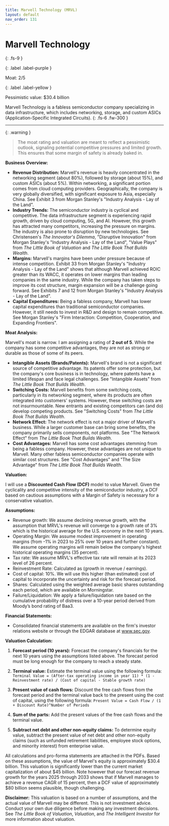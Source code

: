```yaml
---
title: Marvell Technology (MRVL)
layout: default
nav_order: 131
---
```


# Marvell Technology
{: .fs-9 }

{: .label .label-purple }

Moat: 2/5

{: .label .label-yellow }

Pessimistic value: $30.4 billion

Marvell Technology is a fabless semiconductor company specializing in data infrastructure, which includes networking, storage, and custom ASICs (Application-Specific Integrated Circuits).
{: .fs-6 .fw-300 }

---

{: .warning } 
>The moat rating and valuation are meant to reflect a pessimistic outlook, signaling potential competitive pressures and limited growth. This ensures that some margin of safety is already baked in.

**Business Overview:**

* **Revenue Distribution:** Marvell's revenue is heavily concentrated in the networking segment (about 80%), followed by storage (about 15%), and custom ASICs (about 5%).  Within networking, a significant portion comes from cloud computing providers. Geographically, the company is very globally diversified, with significant exposure to Asia, especially China.  See Exhibit 3 from Morgan Stanley's "Industry Analysis - Lay of the Land".
* **Industry Trends:** The semiconductor industry is cyclical and competitive.  The data infrastructure segment is experiencing rapid growth, driven by cloud computing, 5G, and AI.  However, this growth has attracted many competitors, increasing the pressure on margins. The industry is also prone to disruption by new technologies. See Christensen's _The Innovator's Dilemma_, "Disruptive Innovation" from Morgan Stanley's "Industry Analysis - Lay of the Land", "Value Plays" from _The Little Book of Valuation_ and _The Little Book That Builds Wealth_.
* **Margins:** Marvell's margins have been under pressure because of intense competition. Exhibit 33 from Morgan Stanley's "Industry Analysis - Lay of the Land" shows that although Marvell achieved ROIC greater than its WACC, it operates on lower margins than leading companies in the same industry.  While the company has taken steps to improve its cost structure, margin expansion will be a challenge going forward. See Exhibits 7 and 12 from Morgan Stanley's "Industry Analysis - Lay of the Land".
* **Capital Expenditures:**  Being a fabless company, Marvell has lower capital expenditures than traditional semiconductor companies. However, it still needs to invest in R&D and design to remain competitive. See Morgan Stanley's "Firm Interaction: Competition, Cooperation, and Expanding Frontiers".

**Moat Analysis:**

Marvell's moat is narrow. I am assigning a rating of **2 out of 5**. While the company has some competitive advantages, they are not as strong or durable as those of some of its peers.

* **Intangible Assets (Brands/Patents):** Marvell's brand is not a significant source of competitive advantage. Its patents offer some protection, but the company's core business is in technology, where patents have a limited lifespan and face legal challenges. See "Intangible Assets" from _The Little Book That Builds Wealth_.
* **Switching Costs:**  Marvell benefits from some switching costs, particularly in its networking segment, where its products are often integrated into customers' systems.  However, these switching costs are not insurmountable.  New entrants and existing competitors can (and do) develop competing products. See "Switching Costs" from _The Little Book That Builds Wealth_.
* **Network Effect:** The network effect is not a major driver of Marvell's business.  While a larger customer base can bring some benefits, the company primarily sells components, not platforms. See "The Network Effect" from _The Little Book That Builds Wealth_.
* **Cost Advantages:**  Marvell has some cost advantages stemming from being a fabless company. However, these advantages are not unique to Marvell. Many other fabless semiconductor companies operate with similar cost structures. See "Cost Advantages" and "The Size Advantage" from _The Little Book That Builds Wealth_.

**Valuation:**

I will use a **Discounted Cash Flow (DCF)** model to value Marvell.  Given the cyclicality and competitive intensity of the semiconductor industry, a DCF based on cautious assumptions with a Margin of Safety is necessary for a conservative valuation.


**Assumptions:**
<callout type="important">
* Revenue growth: We assume declining revenue growth, with the assumption that MRVL's revenue will converge to a growth rate of 3% which is the historical average for the U.S. economy in the next 10 years. 
* Operating Margin: We assume modest improvement in operating margins (from -1% in 2023 to 25% over 10 years and further constant). We assume operating margins will remain below the company's highest historical operating margins (35 percent). 
* Tax rate: We assume MRVL's effective tax rate will remain at its 2023 level of 26 percent.
* Reinvestment Rate: Calculated as (growth in revenue / earnings).
* Cost of capital: 10%. We will use this higher (than estimated) cost of capital to incorporate the uncertainty and risk for the forecast period.
* Shares: Calculated using the weighted average basic shares outstanding each period, which are available on Morningstar.
* Failure/Liquidation:  We apply a failure/liquidation rate based on the cumulative probability of distress over a 10-year period derived from Moody’s bond rating of Baa3.
</callout>

**Financial Statements:**
* Consolidated financial statements are available on the firm's investor relations website or through the EDGAR database at www.sec.gov.

**Valuation Calculation:**

1. **Forecast period (10 years):** Forecast the company's financials for the next 10 years using the assumptions listed above. The forecast period must be long enough for the company to reach a steady state. 


2. **Terminal value:** Estimate the terminal value using the following formula:
    `Terminal Value = (After-tax operating income in year 11) * (1 - Reinvestment rate) / (Cost of capital - Stable growth rate)`

3. **Present value of cash flows:** Discount the free cash flows from the forecast period and the terminal value back to the present using the cost of capital, using the following formula:
    `Present Value = Cash Flow / (1 + Discount Rate)^Number of Periods`

4. **Sum of the parts:**  Add the present values of the free cash flows and the terminal value.

5. **Subtract net debt and other non-equity claims:** To determine equity value, subtract the present value of net debt and other non-equity claims (such as unfunded retirement liabilities, employee stock options, and minority interest) from enterprise value.


<callout type="note">

All calculations and pro-forma statements are attached in the PDFs.  Based on these assumptions, the value of Marvel's equity is approximately $30.4 billion. This valuation is significantly lower than the current market capitalization of about $45 billion. Note however that our forecast revenue growth for the years 2025 through 2033 shows that if Marvell manages to achieve a revenue CAGR of 15 percent, then a DCF value of approximately $80 billion seems plausible, though challenging. 

</callout>

**Disclaimer:**  This valuation is based on a number of assumptions, and the actual value of Marvell may be different.  This is not investment advice. Conduct your own due diligence before making any investment decisions.  See _The Little Book of Valuation_, _Valuation_, and _The Intelligent Investor_ for more information about valuation.
